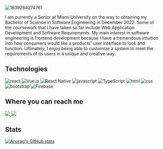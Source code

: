 ![1639284274761](https://user-images.githubusercontent.com/64758150/171559826-f8ad7ccb-4134-4f32-83b2-33f5d5cf47b8.jpg)

I am currently a Senior at Miami University on the way to obtaining my Bachelor of Science in Software Engineering in December 2022. Some of the coursework that I have taken so far include Web Application Development and Software Requirements. My main interest in software engineering is frontend development because I have a tremendous intuition into how consumers would like a products' user interface to look and function. Ultimately, I enjoy being able to customize a system to meet the requirements of its users in a unique and creative way.

<!--
**tazim-sikder/tazim-sikder** is a ✨ _special_ ✨ repository because its `README.md` (this file) appears on your GitHub profile.
Here are some ideas to get you started:

- 🔭 I’m currently working on ...
- 🌱 I’m currently learning ...
- 👯 I’m looking to collaborate on ...
- 🤔 I’m looking for help with ...
- 💬 Ask me about ...
- 📫 How to reach me: ...
- 😄 Pronouns: ...
- ⚡ Fun fact: ...
-->
<h2>Technologies</h2>

![react](https://user-images.githubusercontent.com/64758150/171560256-33933164-c6b7-4d7b-9519-b2620b9c0004.svg)
![Vue.js](https://img.shields.io/badge/vuejs-%2335495e.svg?style=for-the-badge&logo=vuedotjs&logoColor=%234FC08D)
![React Native](https://img.shields.io/badge/react_native-%2320232a.svg?style=for-the-badge&logo=react&logoColor=%2361DAFB)
![javascript](https://user-images.githubusercontent.com/64758150/171560261-a2c9898e-bf54-436d-bd11-d7601fd04de4.svg)
![TypeScript](https://img.shields.io/badge/typescript-%23007ACC.svg?style=for-the-badge&logo=typescript&logoColor=white)
![html](https://user-images.githubusercontent.com/64758150/171560274-f4b743aa-ec93-4327-b67f-53c86112a560.svg)
![css](https://user-images.githubusercontent.com/64758150/171560283-d246ef6e-a8be-471c-af63-1522c45b44a4.svg)
![bootstrap](https://user-images.githubusercontent.com/64758150/171561868-c695c5ad-b02b-4d19-ae61-52fafc68a34c.svg)
![Firebase](https://img.shields.io/badge/firebase-%23039BE5.svg?style=for-the-badge&logo=firebase)

<h2>Where you can reach me</h2>

 <a href="mailto: tazimsikder100@gmail.com">
   <img src="https://img.shields.io/badge/-Gmail-c14438?style=flat&logo=Gmail&logoColor=red&link=mailto:tazimsikder100@gmail.com"/>
  </a>
  <a href="https://www.linkedin.com/in/tazim-sikder/">
   <img src="https://img.shields.io/badge/-LinkedIn-1D2226?style=flat&logo=Linkedin&logoColor=0077B5&link=https://www.linkedin.com/in/tazim-sikder/"/>
  </a>
 <h2> Stats </h2> 
 
  [![Anurag's GitHub stats](https://github-readme-stats.vercel.app/api?username=tazim-sikder&theme=onedark)](https://github.com/tazim-sikder/github-readme-stats)
